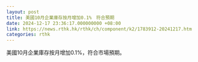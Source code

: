 ```yaml
---
layout: post
title: 美國10月企業庫存按月增加0.1%　符合預期
date: 2024-12-17 23:36:17.000000000 +08:00
link: https://news.rthk.hk/rthk/ch/component/k2/1783912-20241217.htm
categories: rthk
---
```


美國10月企業庫存按月增加0.1%，符合市場預期。
